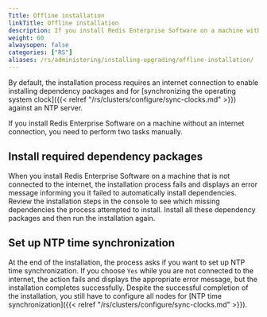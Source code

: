 ```yaml
---
Title: Offline installation
linkTitle: Offline installation
description: If you install Redis Enterprise Software on a machine with no internet connection, you need to perform two tasks manually.
weight: 60
alwaysopen: false
categories: ["RS"]
aliases: /rs/administering/installing-upgrading/offline-installation/
---
```

By default, the installation process requires an internet connection to
enable installing dependency packages and for [synchronizing the
operating system clock]({{< relref "/rs/clusters/configure/sync-clocks.md" >}}) against an NTP server.

If you install Redis Enterprise Software on a machine without an
internet connection, you need to perform two tasks manually.

## Install required dependency packages

When you install Redis Enterprise Software on a machine that is not connected to the internet, the installation process fails and displays an error message informing you it failed to automatically install dependencies. Review the installation steps in the console to see which missing dependencies the process attempted to install. Install all these dependency packages and then run the installation again.

## Set up NTP time synchronization

At the end of the installation, the process asks if you want to set up NTP time synchronization. If you choose `Yes` while you are not connected to the internet, the action fails and displays the appropriate error message, but the installation completes successfully. Despite the successful completion of the installation, you still have to configure all nodes for [NTP time synchronization]({{< relref "/rs/clusters/configure/sync-clocks.md" >}}).
